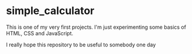 # simple_calculator
 
This is one of my very first projects.
I'm just experimenting some basics of HTML, CSS and JavaScript.

I really hope this repository to be useful to somebody one day
